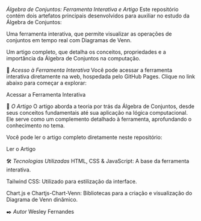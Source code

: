 *Álgebra de Conjuntos: Ferramenta Interativa e Artigo*
Este repositório contém dois artefatos principais desenvolvidos para auxiliar no estudo da Álgebra de Conjuntos:

Uma ferramenta interativa, que permite visualizar as operações de conjuntos em tempo real com Diagramas de Venn.

Um artigo completo, que detalha os conceitos, propriedades e a importância da Álgebra de Conjuntos na computação.

🚀 *Acesso à Ferramenta Interativa*
Você pode acessar a ferramenta interativa diretamente na web, hospedada pelo GitHub Pages. Clique no link abaixo para começar a explorar:

Acessar a Ferramenta Interativa

📄 *O Artigo*
O artigo aborda a teoria por trás da Álgebra de Conjuntos, desde seus conceitos fundamentais até sua aplicação na lógica computacional. Ele serve como um complemento detalhado à ferramenta, aprofundando o conhecimento no tema.

Você pode ler o artigo completo diretamente neste repositório:

Ler o Artigo

🛠️ *Tecnologias Utilizadas*
HTML, CSS & JavaScript: A base da ferramenta interativa.

Tailwind CSS: Utilizado para estilização da interface.

Chart.js e Chartjs-Chart-Venn: Bibliotecas para a criação e visualização do Diagrama de Venn dinâmico.

✒️ *Autor*
Wesley Fernandes
